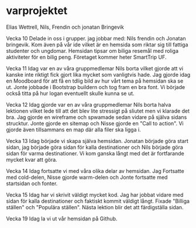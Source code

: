 # varprojektet
Elias Wettrell, Nils, Frendin och jonatan Bringevik

Vecka 10
Delade in oss i grupper. jag jobbar med: Nils frendin och Jonatan bringevik.
Kom även på vår ide vilket är en hemsida som riktar sig till fattiga studenter och ungdomar. Hemsidan tipsar om biliga resemål med roliga aktiviteter för en bilig peng.
Företaget kommer heter SmartTrip UF.

Vecka 11
Idag var en av våra gruppmedlemar Nils borta vilket gjorde att vi kanske inte riktigt fick gjort lika mycket som vanligtvis hade. 
Jag gjorde idag en Moodboard för att få en tdlig bild av hur vårt tema på hemsidan ska se ut. 
Jonte jobbade i Bootstrap buildern och tog fram en bra font. 
Vi började också titta på hur logan eventuellt skulle kunna se ut. 

Vecka 12
Idag gjorde var en av våra gruppmedlemar Nils borta halva lektionen vilket lede till att det blev lite stressigt på sliutet men vi klarade det bra. 
Jag gjorde en wireframe och spwamade sedan vidare på själva sidans strucktur. Jonte gjorde en sitemap och Nisse gjorde en "Call to action".
Vi gjorde även tillsammans en map där alla filer ska ligga i.

Vecka 13
Idag började vi skapa själva hemsidan. Jonatan började göra start sidan, jag började göra sidan för kalla destinationer och Nils började göra sidan för varma destinationer. 
Vi kom ganska långt med det är fortfarande mycket kvar att göra.

Vecka 14
Idag fortsatte vi med våra olika delar av hemsidan. Jag Fortsatte med cold-delen, Nisse gjorde warm-delen och Jonte fortsatte med startsidan och fonter.

Vecka 15
Idag har vi skrivit väldigt mycket kod. Jag har jobbat vidare med sidan för kalla destinationer och faktiskt kommit väldigt långt. Fixade "Billiga ställen" och "Populära ställen". Nästa lektion blir det att färdigställa sidan.

Vecka 19
Idag la vi ut vår hemsidan på Github. 

